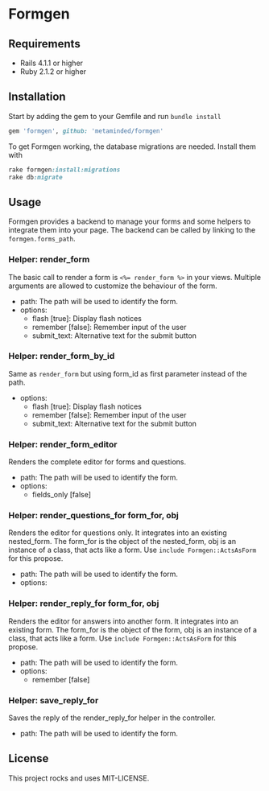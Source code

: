 # Formgen

## Requirements

* Rails 4.1.1 or higher
* Ruby 2.1.2 or higher

## Installation

Start by adding the gem to your Gemfile and run `bundle install`
```ruby
gem 'formgen', github: 'metaminded/formgen'
```

To get Formgen working, the database migrations are needed.
Install them with

```ruby
rake formgen:install:migrations
rake db:migrate
```

## Usage

Formgen provides a backend to manage your forms and some helpers to integrate them into your page.
The backend can be called by linking to the `formgen.forms_path`.

### Helper: render_form
The basic call to render a form is `<%= render_form %>` in your views.
Multiple arguments are allowed to customize the behaviour of the form.

* path: The path will be used to identify the form.
* options:
  * flash [true]: Display flash notices
  * remember [false]: Remember input of the user
  * submit_text: Alternative text for the submit button

### Helper: render_form_by_id
Same as `render_form` but using form_id as first parameter instead of the path.

* options:
  * flash [true]: Display flash notices
  * remember [false]: Remember input of the user
  * submit_text: Alternative text for the submit button

### Helper: render_form_editor
Renders the complete editor for forms and questions.

* path: The path will be used to identify the form.
* options:
  * fields_only [false]

### Helper: render_questions_for form_for, obj
Renders the editor for questions only.
It integrates into an existing nested_form.
The form_for is the object of the nested_form, obj is an instance of a class, that acts like a form.
Use `include Formgen::ActsAsForm` for this propose.

* path: The path will be used to identify the form.
* options:

### Helper: render_reply_for form_for, obj
Renders the editor for answers into another form.
It integrates into an existing form.
The form_for is the object of the form, obj is an instance of a class, that acts like a form.
Use `include Formgen::ActsAsForm` for this propose.

* path: The path will be used to identify the form.
* options:
  * remember [false]

### Helper: save_reply_for
Saves the reply of the render_reply_for helper in the controller.

* path: The path will be used to identify the form.

## License

This project rocks and uses MIT-LICENSE.
